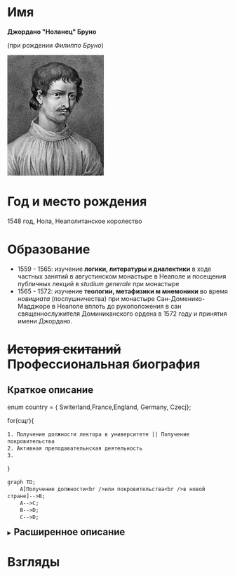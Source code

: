 Имя
===
**Джордано "Ноланец" Бруно**

(при рождении _Филиппо Бруно_)

![Портрет Джордано Бруно](img/Portrait_of_Giordano_Bruno_in_%20Opere%20_Wellcome_L0015152_(cropped).jpg)

# Год и место рождения

1548 год, Нола, Неаполитанское королество

# Образование

* 1559 - 1565: изучение **логики, литературы и диалектики** в ходе частных занятий в августинском монастыре в Неаполе и посещения публичных лекций в _studium generale_ при монастыре
* 1565 - 1572: изучение __теологии, метафизики м мнемоники__ во время *новициата* (послушничества) при монастыре Сан-Доменико-Мадджоре в Неаполе вплоть до рукоположения в сан священнослужителя Доминиканского ордена в 1572 году и принятия имени Джордано.

<h1><s>История скитаний</s> Профессиональная биография</h1>

## Краткое описание

enum country = { Switerland,France,England, Germany, Czecj};

for(сщг){

    1. Получение должности лектора в университете || Получение покровительства 
    2. Активная преподавательнская деятельность
    3. 
}

```mermaid!
graph TD;
    A[Получение должности<br />или покровительства<br />в новой стране]-->B;
    A-->C;
    B-->D;
    C-->D;
```

<details>
<!---<summary style="font-size:20px"><b>Расширенное описание</b></summary>--->
<summary><h2 style="display:inline">Расширенное описание</h2></summary>

| Страна | Годы | Род занятий |
|---|---|---|
|Италия | cell2 | cell3|
|Швейцария | cell2 | cell3|
|Франция | cell2 | cell3|
|Англия | cell2 | cell3|

</details>

Взгляды
===
